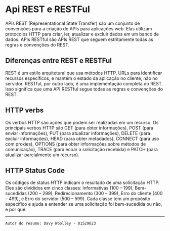 # Api REST e RESTFul

APIs REST (Representational State Transfer) são um conjunto de convenções para a criação de APIs para aplicações web. Elas utilizam protocolos HTTP para criar, ler, atualizar e excluir dados em um banco de dados. APIs RESTful são APIs REST que seguem estritamente todas as regras e convenções do REST.

## Diferenças entre REST e RESTFul

REST é um estilo arquitetural que usa métodos HTTP, URLs para identificar recursos específicos, e mantém o estado da aplicação no cliente, não no servidor. RESTful, por outro lado, é uma implementação completa do REST. Isso significa que uma API RESTful segue todas as regras e convenções do REST.

## HTTP verbs

Os verbos HTTP são ações que podem ser realizadas em um recurso. Os principais verbos HTTP são GET (para obter informações), POST (para enviar informações), PUT (para atualizar informações), DELETE (para excluir informações), HEAD (para obter metadados), CONNECT (para uso com proxies), OPTIONS (para obter informações sobre métodos de comunicação), TRACE (para ecoar a solicitação recebida) e PATCH (para atualizar parcialmente um recurso).

## HTTP Status Code

Os códigos de status HTTP indicam o resultado de uma solicitação HTTP. Eles são divididos em cinco classes: Informativas (100 – 199), Bem-sucedidas (200 – 299), Redirecionamento (300 – 399), Erro do cliente (400 – 499), e Erro do servidor (500 – 599). Cada classe tem um propósito específico e ajuda a entender se uma solicitação foi bem-sucedida ou não, e por quê.

  ---

    Autor do resumo: Davy Woolley - 01529023
